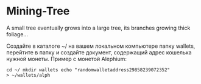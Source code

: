 # Mining-Tree
A small tree eventually grows into a large tree, its branches growing thick foliage...

Создайте в каталоге ~/ на вашем локальном компьютере папку wallets, перейтите в папку и создайте документ, содержащий адрес кошелька нужной монеты. Пример с монетой Alephium:

<code>cd ~/
mkdir wallets
echo "randomwalletaddress29858239072352" > ~/wallets/alph<code>
